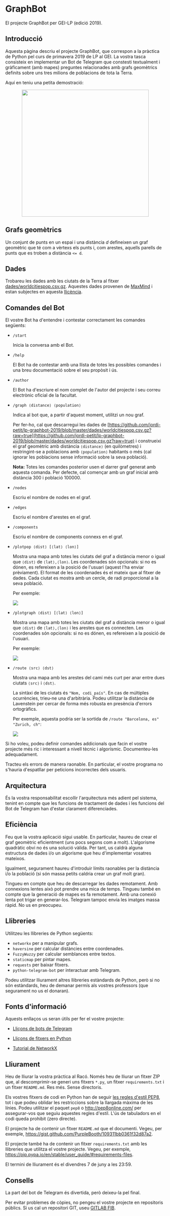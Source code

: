 # GraphBot

El projecte GraphBot per GEI-LP (edició 2019).


## Introducció

Aquesta pàgina descriu el projecte GraphBot, que correspon a la pràctica de
Python pel curs de primavera 2019 de LP al GEI. La vostra tasca consisteix en
implementar un Bot de Telegram que constesti textualment i gràficament (amb
mapes) preguntes relacionades amb grafs geomètrics definits sobre uns tres
milions de poblacions de tota la Terra.

Aquí en teniu una petita demostració:

<center><img src='demo.png' width='400'></center>


## Grafs geomètrics

Un conjunt de punts en un espai i una distància *d* defineixen un graf geomètric
que té com a vèrtexs els punts i, com arestes, aquells parells de punts que es
troben a distància `<= d`.


## Dades

Trobareu les dades amb les ciutats de la Terra al fitxer
[dades/worldcitiespop.csv.gz](dades/worldcitiespop.csv.gz).
Aquestes dades provenen de [MaxMind](https://www.maxmind.com/) i estan
subjectes en aquesta [llicència](dades/LICENSE.txt).


## Comandes del Bot

El vostre Bot ha d'entendre i contestar correctament les comandes següents:

- `/start`

    Inicia la conversa amb el Bot.

- `/help`

    El Bot ha de contestar amb una llista de totes les possibles comandes i una breu
    documentació sobre el seu propòsit i ús.

- `/author`

    El Bot ha d'escriure el nom complet de l'autor del projecte i seu
    correu electrònic oficial de la facultat.

- `/graph ⟨distance⟩ ⟨population⟩`

    Indica al bot que, a partir d'aquest moment, utilitzi un nou graf.

    Per fer-ho, cal que descarregui les dades de
    [https://github.com/jordi-petit/lp-graphbot-2019/blob/master/dades/worldcitiespop.csv.gz?raw=true](https://github.com/jordi-petit/lp-graphbot-2019/blob/master/dades/worldcitiespop.csv.gz?raw=true) i construeixi el
    graf geomètric amb distància `⟨distance⟩` (en quilòmetres) i restringint-se a
    poblacions amb `⟨population⟩` habitants o més (cal ignorar les poblacions sense
    informació sobre la seva població).

    **Nota:** Totes les comandes posterior usen el darrer graf generat amb aquesta
    comanda. Per defecte, cal començar amb un graf inicial amb distància 300 i població 100000.


- `/nodes`

    Escriu el nombre de nodes en el graf.

- `/edges`

    Escriu el nombre d'arestes en el graf.

- `/components`

    Escriu el nombre de components connexs en el graf.

- `/plotpop ⟨dist⟩ [⟨lat⟩ ⟨lon⟩]`

    Mostra una mapa amb totes les ciutats del graf a distància menor o igual que
    `⟨dist⟩` de `⟨lat⟩,⟨lon⟩`. Les coordenades són opcionals: si no es dónen, es
    refereixen a la posició de l'usuari (aquest l'ha enviar prèviament). El format
    de les coordenades és el mateix que al fitxer de dades. Cada ciutat es mostra
    amb un cercle, de radi proporcional a la seva població.

    Per exemple:

    ![](plot-population.png)

- `/plotgraph ⟨dist⟩ [⟨lat⟩ ⟨lon⟩]`

    Mostra una mapa amb totes les ciutats del graf
    a distància menor o igual que `⟨dist⟩` de `⟨lat⟩,⟨lon⟩`
    i les arestes que es connecten.
    Les coordenades són opcionals: si no es dónen, es refereixen a la posició
    de l'usuari.

    Per exemple:

    ![](plot-graph.png)

- `/route ⟨src⟩ ⟨dst⟩`

    Mostra una mapa amb
    les arestes del camí més curt per anar entre dues ciutats
    `⟨src⟩` i `⟨dst⟩`.

    La sintàxi de les ciutats és `"Nom, codi_país"`.  En cas de múltiples
    ocurrències, trieu-ne una d'arbitrària. Podeu utilitzar la distància de
    Lavenstein per cercar de forma més robusta en presència d'errors ortogràfics.

    Per exemple, aquesta podria ser la
    sortida de `/route "Barcelona, es" "Zurich, ch"`:

    ![](route.png)


Si ho voleu, podeu definir comandes addicionals que facin el
vostre projecte més ric i interessant a nivell tècnic i algorísmic.
Documenteu-les adequadament.

Tracteu els errors de manera raonable. En particular, el vostre programa no
s'hauria d'espatllar per peticions incorrectes dels usuaris.


## Arquitectura

És la vostra responsabilitat escollir l'arquitectura més adient pel
sistema, tenint en compte que les funcions de tractament de dades i les
funcions del Bot de Telegram han d'estar clarament diferenciades.


## Eficiència

Feu que la vostra aplicació sigui usable. En particular, haureu de crear el
graf geomètric eficientment (uns pocs segons com a molt).  L'algorisme
quadràtic obvi no és una solució vàlida. Per tant, us caldrà alguna estructura
de dades i/o un algorisme que heu d'implementar vosatres mateixos.

Igualment, segurament haureu d'introduir límits raonables per la distància
i/o la població (si són massa petits caldria crear un graf molt gran).

Tingueu en compte que heu de descarregar les dades remotament. Amb
connexions lentes això pot prendre una mica de temps. Tingueu també en compte
que la generació de mapes es fa remotament.  Amb una conexió lenta pot trigar
en generar-los. Telegram tampoc envia les imatges massa ràpid. No us en preocupeu.


## Llibreries

Utilitzeu les llibreries de Python següents:

- `networkx` per a manipular grafs.
- `haversine` per calcular distàncies entre coordenades.
- `FuzzyWuzzy` per calcular semblances entre textos.
- `staticmap` per pintar mapes.
- `requests` per baixar fitxers.
- `python-telegram-bot` per interactuar amb Telegram.

Podeu utilitzar lliurament altres llibreries estàndards de Python, però si no
són estàndards, heu de demanar permís als vostres professors (que segurament
no us el donaran).


## Fonts d'informació

Aquests enllaços us seran útils per fer el vostre projecte:

- [Lliçons de bots de Telegram](https://lliçons.jutge.org/python/telegram.html)

- [Lliçons de fitxers en Python](https://lliçons.jutge.org/python/fitxers-i-formats.html)

- [Tutorial de NetworkX](https://networkx.github.io/documentation/stable/tutorial.html)



## Lliurament

Heu de lliurar la vostra pràctica al Racó.
Només heu de lliurar un fitxer ZIP que, al descomprimir-se
generi uns fitxers `*.py`, un fitxer `requirements.txt` i un
fitxer `README.md`. Res més. Sense directoris.

Els vostres fitxers de codi en Python han de seguir
[les regles d'estíl PEP8](https://www.python.org/dev/peps/pep-0008/),
tot i que podeu oblidar les restriccions sobre la llargada màxima
de les línies. Podeu
utilitzar el paquet `pep8` o http://pep8online.com/ per assegurar-vos
que seguiu aquestes regles d'estíl.
L'ús de tabuladors en el codi queda
prohibit (zero directe).

El projecte ha de contenir un fitxer `README.md`
que el documenti. Vegeu, per exemple, https://gist.github.com/PurpleBooth/109311bb0361f32d87a2.

El projecte també ha de contenir un fitxer `requirements.txt`
amb les llibreries que utilitza el vostre projecte.
Vegeu, per exemple, https://pip.pypa.io/en/stable/user_guide/#requirements-files.

El termini de lliurament és el divendres 7 de juny a les 23:59.


## Consells

La part del bot de Telegram és divertida, però deixeu-la pel final.

Per evitar problemes de còpies,
no pengeu el vostre projecte en repositoris públics. Si us cal un repositori
GIT, useu [GITLAB FIB](https://gitlab.fib.upc.edu/users/sign_in).

